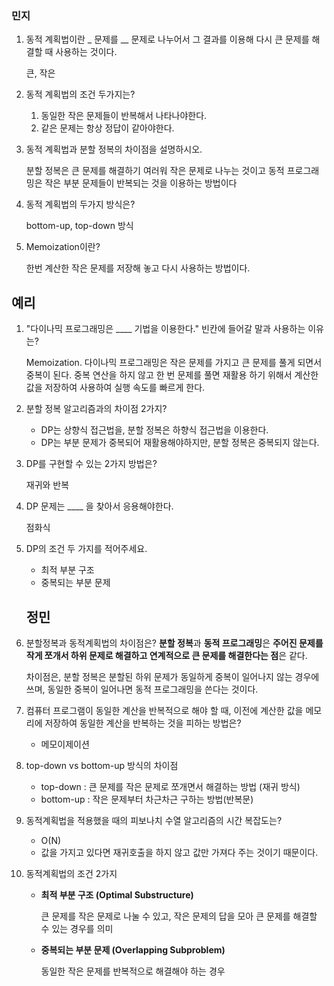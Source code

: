 ### 민지
1. 동적 계획법이란 _ 문제를 __ 문제로 나누어서 그 결과를 이용해 다시 큰 문제를 해결할 때 사용하는 것이다.

    큰, 작은

2. 동적 계획법의 조건 두가지는?
  
    1. 동일한 작은 문제들이 반복해서 나타나야한다.
    2. 같은 문제는 항상 정답이 같아야한다.


3. 동적 계획법과 분할 정복의 차이점을 설명하시오.

    분할 정복은 큰 문제를 해결하기 여러워 작은 문제로 나누는 것이고 동적 프로그래밍은 작은 부분 문제들이 반복되는 것을 이용하는 방법이다

4. 동적 계획법의 두가지 방식은?

    bottom-up, top-down 방식

5. Memoization이란?

    한번 계산한 작은 문제를 저장해 놓고 다시 사용하는 방법이다.

## 예리

1. "다이나믹 프로그래밍은 \_\_\_\_ 기법을 이용한다." 빈칸에 들어갈 말과 사용하는 이유는?

   Memoization. 다이나믹 프로그래밍은 작은 문제를 가지고 큰 문제를 풀게 되면서 중복이 된다. 중복 연산을 하지 않고 한 번 문제를 풀면 재활용 하기 위해서 계산한 값을 저장하여 사용하여 실행 속도를 빠르게 한다.

2. 분할 정복 알고리즘과의 차이점 2가지?

   - DP는 상향식 접근법을, 분할 정복은 하향식 접근법을 이용한다.
   - DP는 부분 문제가 중복되어 재활용해야하지만, 분할 정복은 중복되지 않는다.

3. DP를 구현할 수 있는 2가지 방법은?

   재귀와 반복

4. DP 문제는 \_\_\_\_ 을 찾아서 응용해야한다.

   점화식

5. DP의 조건 두 가지를 적어주세요.

   - 최적 부분 구조
   - 중복되는 부분 문제

   ## 정민

1. 분할정복과 동적계획법의 차이점은?
    **분할 정복**과 **동적 프로그래밍**은 **주어진 문제를 작게 쪼개서 하위 문제로 해결하고 연계적으로 큰 문제를 해결한다는 점**은 같다.

    차이점은, 분할 정복은 분할된 하위 문제가 동일하게 중복이 일어나지 않는 경우에 쓰며, 동일한 중복이 일어나면 동적 프로그래밍을 쓴다는 것이다.

2. 컴퓨터 프로그램이 동일한 계산을 반복적으로 해야 할 때, 이전에 계산한 값을 메모리에 저장하여 동일한 계산을 반복하는 것을 피하는 방법은?
    - 메모이제이션

3. top-down vs bottom-up 방식의 차이점

    - top-down : 큰 문제를 작은 문제로 쪼개면서 해결하는 방법 (재귀 방식)
    - bottom-up : 작은 문제부터 차근차근 구하는 방법(반복문)
    
4. 동적계획법을 적용했을 때의 피보나치 수열 알고리즘의 시간 복잡도는?

    - O(N)
    - 값을 가지고 있다면 재귀호출을 하지 않고 값만 가져다 주는 것이기 때문이다.

5. 동적계획법의 조건 2가지

    - **최적 부분 구조 (Optimal Substructure)**
        
        큰 문제를 작은 문제로 나눌 수 있고, 작은 문제의 답을 모아 큰 문제를 해결할 수 있는 경우를 의미
        
    - **중복되는 부분 문제 (Overlapping Subproblem)**
        
        동일한 작은 문제를 반복적으로 해결해야 하는 경우